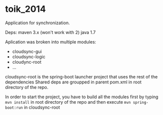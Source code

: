 toik_2014
=========

Application for synchronization.

Deps:
maven 3.x (won't work with 2)
java 1.7

Aplication was broken into multiple modules:
* cloudsync-gui
* cloudsync-logic
* cloudync-root
* ...

cloudsync-root is the spring-boot launcher project that uses the rest of the dependencies
Shared deps are groupped in parent pom.xml in root directory of the repo.

In order to start the project, you have to build all the modules first by typing `mvn install` in root directory of the repo and then execute `mvn spring-boot:run` in cloudsync-root